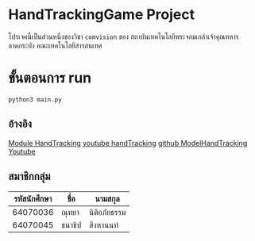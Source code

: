 # HandTrackingGame Project

โปรเจคนี้เป็นส่วนหนึ่งของวิชา `comvision` ของ สถาบันเทคโนโลยีพระจอมเกล้าเจ้าคุณทหารลาดกระบัง คณะเทคโนโลยีสารสนเทศ


# ขั้นตอนการ run

    python3 main.py


## อ้างอิง

[Module HandTracking](https://github.com/midnightcodex/HandTrackingModule/blob/main/HandTrackingModule.py)
[youtube handTracking](https://www.youtube.com/watch?v=9iEPzbG-xLE)
[github ModelHandTracking](https://github.com/PriyanshChhabra0316/Sign-Language-detection)
[Youtube](https://www.youtube.com/watch?v=EiNyiqx1u2E)




## สมาชิกกลุ่ม

|        รหัสนักศึกษา        |ชื่อ                          |นามสกุล                         |
|----------------|-------------------------------|-----------------------------|
|64070036|ณุทยา            |นิติอภัยธรรม            |
|64070045          |ธนาธิป            |สิงหานนท์           |



